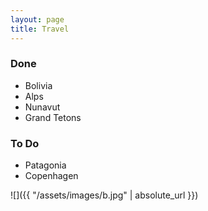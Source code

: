 ```yaml
---
layout: page
title: Travel
---
```




### Done
- Bolivia
- Alps
- Nunavut
- Grand Tetons


### To Do
- Patagonia
- Copenhagen

![]({{ "/assets/images/b.jpg" | absolute_url }})
	